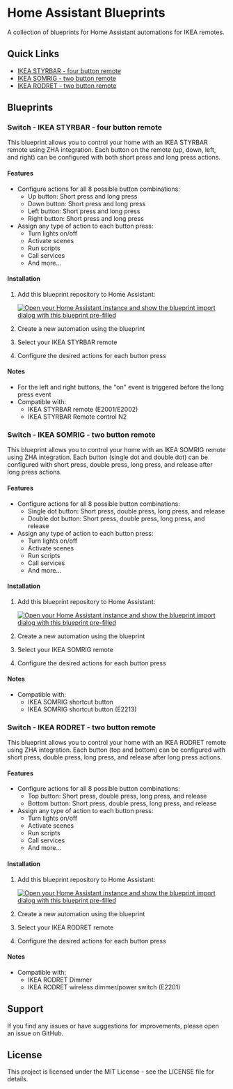 # Home Assistant Blueprints

A collection of blueprints for Home Assistant automations for IKEA remotes.

## Quick Links
- [IKEA STYRBAR - four button remote](#switch---ikea-styrbar---four-button-remote)
- [IKEA SOMRIG - two button remote](#switch---ikea-somrig---two-button-remote)
- [IKEA RODRET - two button remote](#switch---ikea-rodret---two-button-remote)

## Blueprints

### Switch - IKEA STYRBAR - four button remote

This blueprint allows you to control your home with an IKEA STYRBAR remote using ZHA integration. Each button on the remote (up, down, left, and right) can be configured with both short press and long press actions.

#### Features
- Configure actions for all 8 possible button combinations:
  - Up button: Short press and long press
  - Down button: Short press and long press
  - Left button: Short press and long press
  - Right button: Short press and long press
- Assign any type of action to each button press:
  - Turn lights on/off
  - Activate scenes
  - Run scripts
  - Call services
  - And more...

#### Installation
1. Add this blueprint repository to Home Assistant:

   [![Open your Home Assistant instance and show the blueprint import dialog with this blueprint pre-filled](https://my.home-assistant.io/badges/blueprint_import.svg)](https://my.home-assistant.io/redirect/blueprint_import/?blueprint_url=https://github.com/Baanaaana/ha-blueprint/blob/main/switch-ikea-styrbar-four-button-remote.yaml)

2. Create a new automation using the blueprint
3. Select your IKEA STYRBAR remote
4. Configure the desired actions for each button press

#### Notes
- For the left and right buttons, the "on" event is triggered before the long press event
- Compatible with:
  - IKEA STYRBAR remote (E2001/E2002)
  - IKEA STYRBAR Remote control N2

### Switch - IKEA SOMRIG - two button remote

This blueprint allows you to control your home with an IKEA SOMRIG remote using ZHA integration. Each button (single dot and double dot) can be configured with short press, double press, long press, and release after long press actions.

#### Features
- Configure actions for all 8 possible button combinations:
  - Single dot button: Short press, double press, long press, and release
  - Double dot button: Short press, double press, long press, and release
- Assign any type of action to each button press:
  - Turn lights on/off
  - Activate scenes
  - Run scripts
  - Call services
  - And more...

#### Installation
1. Add this blueprint repository to Home Assistant:

   [![Open your Home Assistant instance and show the blueprint import dialog with this blueprint pre-filled](https://my.home-assistant.io/badges/blueprint_import.svg)](https://my.home-assistant.io/redirect/blueprint_import/?blueprint_url=https://github.com/Baanaaana/ha-blueprint/blob/main/switch-ikea-somrig-two-button-remote.yaml)

2. Create a new automation using the blueprint
3. Select your IKEA SOMRIG remote
4. Configure the desired actions for each button press

#### Notes
- Compatible with:
  - IKEA SOMRIG shortcut button
  - IKEA SOMRIG shortcut button (E2213)

### Switch - IKEA RODRET - two button remote

This blueprint allows you to control your home with an IKEA RODRET remote using ZHA integration. Each button (top and bottom) can be configured with short press, double press, long press, and release after long press actions.

#### Features
- Configure actions for all 8 possible button combinations:
  - Top button: Short press, double press, long press, and release
  - Bottom button: Short press, double press, long press, and release
- Assign any type of action to each button press:
  - Turn lights on/off
  - Activate scenes
  - Run scripts
  - Call services
  - And more...

#### Installation
1. Add this blueprint repository to Home Assistant:

   [![Open your Home Assistant instance and show the blueprint import dialog with this blueprint pre-filled](https://my.home-assistant.io/badges/blueprint_import.svg)](https://my.home-assistant.io/redirect/blueprint_import/?blueprint_url=https://github.com/Baanaaana/ha-blueprint/blob/main/switch-ikea-rodret-two-button-remote.yaml)

2. Create a new automation using the blueprint
3. Select your IKEA RODRET remote
4. Configure the desired actions for each button press

#### Notes
- Compatible with:
  - IKEA RODRET Dimmer
  - IKEA RODRET wireless dimmer/power switch (E2201)

## Support

If you find any issues or have suggestions for improvements, please open an issue on GitHub.

## License

This project is licensed under the MIT License - see the LICENSE file for details. 